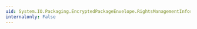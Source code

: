 ```yaml
---
uid: System.IO.Packaging.EncryptedPackageEnvelope.RightsManagementInformation
internalonly: False
---
```

